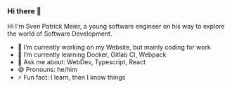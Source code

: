 ### Hi there 👋

Hi I'm Sven Patrick Meier, a young software engineer on his way to explore the world of Software Development.
    
- 🔭 I’m currently working on my Website, but mainly coding for work
- 🌱 I’m currently learning Docker, Gitlab CI, Webpack
- 💬 Ask me about: WebDev, Typescript, React
- 😄 Pronouns: he/him
- ⚡ Fun fact: I learn, then I know things
